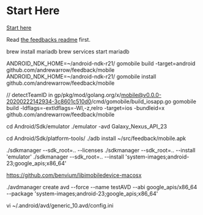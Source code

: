 Start Here
==================
[Start here](https://github.com/andrewarrow/feedbacks/blob/master/README.md)

Read [the feedbacks readme](https://github.com/andrewarrow/feedbacks/blob/master/README.md) first. 


  brew install mariadb
  brew services start mariadb









ANDROID_NDK_HOME=~/android-ndk-r21/ gomobile build -target=android github.com/andrewarrow/feedback/mobile
ANDROID_NDK_HOME=~/android-ndk-r21/ gomobile install github.com/andrewarrow/feedback/mobile

// detectTeamID in 
gp/pkg/mod/golang.org/x/mobile@v0.0.0-20200222142934-3c8601c510d0/cmd/gomobile/build_iosapp.go 
gomobile build -ldflags=-extldflags=-Wl,-z,relro -target=ios -bundleid=x github.com/andrewarrow/feedback/mobile

cd Android/Sdk/emulator
./emulator -avd Galaxy_Nexus_API_23

cd Android/Sdk/platform-tools/
./adb install ~/src/feedback/mobile.apk

./sdkmanager  --sdk_root=.. --licenses
./sdkmanager  --sdk_root=.. --install 'emulator'
./sdkmanager  --sdk_root=.. --install 'system-images;android-23;google_apis;x86_64'

https://github.com/benvium/libimobiledevice-macosx

./avdmanager create avd --force --name testAVD --abi google_apis/x86_64 --package 'system-images;android-23;google_apis;x86_64'

 vi ~/.android/avd/generic_10.avd/config.ini
